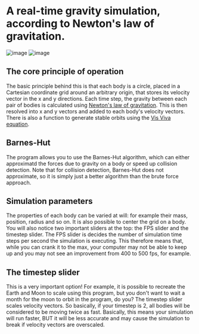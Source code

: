 # A real-time gravity simulation, according to Newton's law of gravitation.
![image](https://github.com/MarcoBonato09/gravity-simulation/assets/99590461/e2764122-b758-45b3-bd0e-c1e6b40a6385)
![image](https://github.com/MarcoBonato09/gravity-simulation/assets/99590461/ceaedfb6-a680-44de-b891-2bf86be69d8b)

## The core principle of operation
The basic principle behind this is that each body is a circle, placed in a Cartesian coordinate grid around an arbitrary origin, that stores its velocity vector in the x and y directions. 
Each time step, the gravity between each pair of bodies is calculated using [Newton's law of gravitation](https://en.wikipedia.org/wiki/Newton%27s_law_of_universal_gravitation).
This is then resolved into x and y vectors and added to each body's velocity vectors. There is also a function to generate stable orbits using the [Vis Viva equation](https://en.wikipedia.org/wiki/Vis-viva_equation).

## Barnes-Hut
The program allows you to use the Barnes-Hut algorithm, which can either approximatd the forces due to gravity on a body or speed up collision detection. Note that for collision detection, Barnes-Hut does not approximate, so it is simply just a better algorithm than the brute force approach.

## Simulation parameters
The properties of each body can be varied at will: for example their mass, position, radius and so on. It is also possible to center the grid on a body.
You will also notice two important sliders at the top: the FPS slider and the timestep slider. The FPS slider is decides the number of simulation time steps per second 
the simulation is executing. This therefore means that, while you can crank it to the max, your computer may not be able to keep up and you may not see an improvement 
from 400 to 500 fps, for example.

## The timestep slider
This is a very important option! For example, it is possible to recreate the Earth and Moon to scale using this program, but you don't want to wait a month for the 
moon to orbit in the program, do you? The timestep slider scales velocity vectors. So basically, if your timestep is 2, all bodies will be considered to be moving twice as fast.
Basically, this means your simulation will run faster, BUT it will be less accurate and may cause the simulation to break if velocity vectors are overscaled.
